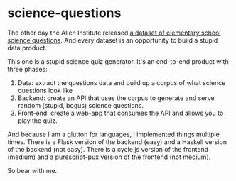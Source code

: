 # science-questions

The other day the Allen Institute released
<a href = "http://allenai.org/data.html">a dataset of elementary school science questions</a>.
And every dataset is an opportunity to build a stupid data product.

This one is a stupid science quiz generator. It's an end-to-end product with
three phases:

1. Data: extract the questions data and build up a corpus of what science questions
 look like
2. Backend: create an API that uses the corpus to generate and serve random
 (stupid, bogus) science questions.
3. Front-end: create a web-app that consumes the API and allows you to play the
 quiz.

And because I am a glutton for languages, I implemented things multiple times.
There is a Flask version of the backend (easy) and a Haskell version of the backend
(not easy). There is a cycle.js version of the frontend (medium) and a purescript-pux
version of the frontend (not medium).

So bear with me.
